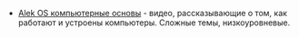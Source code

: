 - [Alek OS компьютерные основы](../Sources/Materials/Alek%20OS%20компьютерные%20основы.md) - видео, рассказывающие о том, как работают и устроены компьютеры. Сложные темы, низкоуровневые.